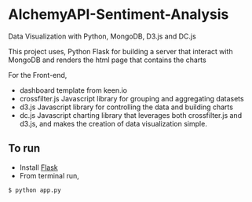 # AlchemyAPI-Sentiment-Analysis

Data Visualization with Python, MongoDB, D3.js and DC.js

This project uses,
Python Flask for building a server that interact with MongoDB and renders the html page that contains the charts

For the Front-end,
- dashboard template from keen.io 
- crossfilter.js Javascript library for grouping and aggregating datasets
- d3.js Javascript library for controlling the data and building charts
- dc.js Javascript charting library that leverages both crossfilter.js and d3.js, and makes the creation of data visualization simple.

## To run   

- Install [Flask](http://flask.pocoo.org/docs/0.10/installation/)       
- From terminal run,     
        
``` 
$ python app.py
```
